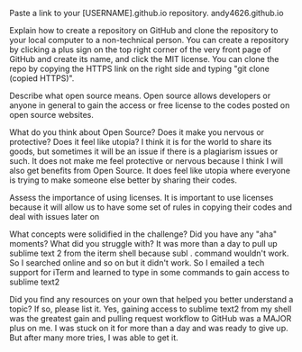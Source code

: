 Paste a link to your [USERNAME].github.io repository.
andy4626.github.io

Explain how to create a repository on GitHub and clone the repository to your local computer to a non-technical person.
You can create a repository by clicking a plus sign on the top right corner of the very front page of GitHub and create its name, and click the MIT license.  You can clone the repo by copying the HTTPS link on the right side and typing "git clone (copied HTTPS)".  

Describe what open source means.
Open source allows developers or anyone in general to gain the access or free license to the codes posted on open source websites.

What do you think about Open Source? Does it make you nervous or protective? Does it feel like utopia?
I think it is for the world to share its goods, but sometimes it will be an issue if there is a plagiarism issues or such.  It does not make me feel protective or nervous because I think I will also get benefits from Open Source.  It does feel like utopia where everyone is trying to make someone else better by sharing their codes.

Assess the importance of using licenses.
It is important to use licenses because it will allow us to have some set of rules in copying their codes and deal with issues later on

What concepts were solidified in the challenge? Did you have any "aha" moments? What did you struggle with?
It was more than a day to pull up sublime text 2 from the iterm shell because subl . command wouldn't work.  So I searched online and so on but it didn't work.  So I emailed a tech support for iTerm and learned to type in some commands to gain access to sublime text2

Did you find any resources on your own that helped you better understand a topic? If so, please list it.
Yes, gaining access to sublime text2 from my shell was the greatest gain and pulling request workflow to GitHub was a MAJOR plus on me.  I was stuck on it for more than a day and was ready to give up.  But after many more tries, I was able to get it.